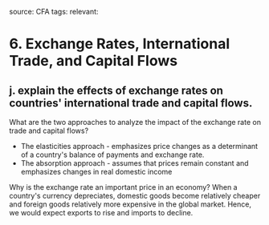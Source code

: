 source: CFA
tags: 
relevant: 

# 6. Exchange Rates, International Trade, and Capital Flows

## j. explain the effects of exchange rates on countries' international trade and capital flows.

What are the two approaches to analyze the impact of the exchange rate on trade and capital flows?
- The elasticities approach - emphasizes price changes as a determinant of a country's balance of payments and exchange rate.
- The absorption approach - assumes that prices remain constant and emphasizes changes in real domestic income

Why is the exchange rate an important price in an economy? 
When a country's currency depreciates, domestic goods become relatively cheaper and foreign goods relatively more expensive in the global market. Hence, we would expect exports to rise and imports to decline.

